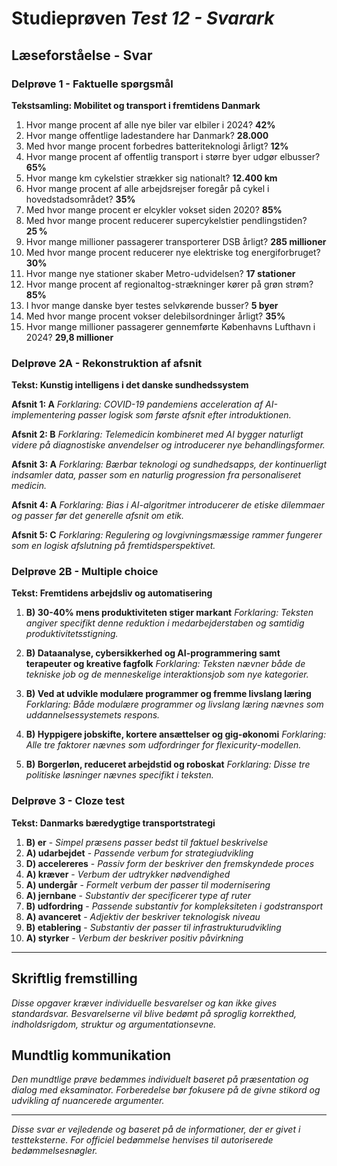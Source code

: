 # Studieprøven _Test 12 - Svarark_

## Læseforståelse - Svar

### Delprøve 1 - Faktuelle spørgsmål
**Tekstsamling: Mobilitet og transport i fremtidens Danmark**

1. Hvor mange procent af alle nye biler var elbiler i 2024? **42%**
2. Hvor mange offentlige ladestandere har Danmark? **28.000**
3. Med hvor mange procent forbedres batteriteknologi årligt? **12%**
4. Hvor mange procent af offentlig transport i større byer udgør elbusser? **65%**
5. Hvor mange km cykelstier strækker sig nationalt? **12.400 km**
6. Hvor mange procent af alle arbejdsrejser foregår på cykel i hovedstadsområdet? **35%**
7. Med hvor mange procent er elcykler vokset siden 2020? **85%**
8. Med hvor mange procent reducerer supercykelstier pendlingstiden? **25 %**
9. Hvor mange millioner passagerer transporterer DSB årligt? **285 millioner**
10. Med hvor mange procent reducerer nye elektriske tog energiforbruget? **30%**
11. Hvor mange nye stationer skaber Metro-udvidelsen? **17 stationer**
12. Hvor mange procent af regionaltog-strækninger kører på grøn strøm? **85%**
13. I hvor mange danske byer testes selvkørende busser? **5 byer**
14. Med hvor mange procent vokser delebilsordninger årligt? **35%**
15. Hvor mange millioner passagerer gennemførte Københavns Lufthavn i 2024? **29,8 millioner**

### Delprøve 2A - Rekonstruktion af afsnit
**Tekst: Kunstig intelligens i det danske sundhedssystem**

**Afsnit 1: A**
*Forklaring: COVID-19 pandemiens acceleration af AI-implementering passer logisk som første afsnit efter introduktionen.*

**Afsnit 2: B**
*Forklaring: Telemedicin kombineret med AI bygger naturligt videre på diagnostiske anvendelser og introducerer nye behandlingsformer.*

**Afsnit 3: A**
*Forklaring: Bærbar teknologi og sundhedsapps, der kontinuerligt indsamler data, passer som en naturlig progression fra personaliseret medicin.*

**Afsnit 4: A**
*Forklaring: Bias i AI-algoritmer introducerer de etiske dilemmaer og passer før det generelle afsnit om etik.*

**Afsnit 5: C**
*Forklaring: Regulering og lovgivningsmæssige rammer fungerer som en logisk afslutning på fremtidsperspektivet.*

### Delprøve 2B - Multiple choice
**Tekst: Fremtidens arbejdsliv og automatisering**

1. **B) 30-40% mens produktiviteten stiger markant**
*Forklaring: Teksten angiver specifikt denne reduktion i medarbejderstaben og samtidig produktivitetsstigning.*

2. **B) Dataanalyse, cybersikkerhed og AI-programmering samt terapeuter og kreative fagfolk**
*Forklaring: Teksten nævner både de tekniske job og de menneskelige interaktionsjob som nye kategorier.*

3. **B) Ved at udvikle modulære programmer og fremme livslang læring**
*Forklaring: Både modulære programmer og livslang læring nævnes som uddannelsessystemets respons.*

4. **B) Hyppigere jobskifte, kortere ansættelser og gig-økonomi**
*Forklaring: Alle tre faktorer nævnes som udfordringer for flexicurity-modellen.*

5. **B) Borgerløn, reduceret arbejdstid og roboskat**
*Forklaring: Disse tre politiske løsninger nævnes specifikt i teksten.*

### Delprøve 3 - Cloze test
**Tekst: Danmarks bæredygtige transportstrategi**

1. **B) er** - *Simpel præsens passer bedst til faktuel beskrivelse*
2. **A) udarbejdet** - *Passende verbum for strategiudvikling*
3. **D) accelereres** - *Passiv form der beskriver den fremskyndede proces*
4. **A) kræver** - *Verbum der udtrykker nødvendighed*
5. **A) undergår** - *Formelt verbum der passer til modernisering*
6. **A) jernbane** - *Substantiv der specificerer type af ruter*
7. **B) udfordring** - *Passende substantiv for kompleksiteten i godstransport*
8. **A) avanceret** - *Adjektiv der beskriver teknologisk niveau*
9. **B) etablering** - *Substantiv der passer til infrastrukturudvikling*
10. **A) styrker** - *Verbum der beskriver positiv påvirkning*

---

## Skriftlig fremstilling
*Disse opgaver kræver individuelle besvarelser og kan ikke gives standardsvar. Besvarelserne vil blive bedømt på sproglig korrekthed, indholdsrigdom, struktur og argumentationsevne.*

## Mundtlig kommunikation
*Den mundtlige prøve bedømmes individuelt baseret på præsentation og dialog med eksaminator. Forberedelse bør fokusere på de givne stikord og udvikling af nuancerede argumenter.*

---

*Disse svar er vejledende og baseret på de informationer, der er givet i testteksterne. For officiel bedømmelse henvises til autoriserede bedømmelsesnøgler.*
